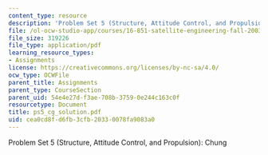 ```yaml
---
content_type: resource
description: 'Problem Set 5 (Structure, Attitude Control, and Propulsion): Chung'
file: /ol-ocw-studio-app/courses/16-851-satellite-engineering-fall-2003/cea0cd8fd6fb3cfb20330078fa9083a0_ps5_cg_solution.pdf
file_size: 319226
file_type: application/pdf
learning_resource_types:
- Assignments
license: https://creativecommons.org/licenses/by-nc-sa/4.0/
ocw_type: OCWFile
parent_title: Assignments
parent_type: CourseSection
parent_uid: 54e4e27d-f3ae-708b-3759-0e244c163c0f
resourcetype: Document
title: ps5_cg_solution.pdf
uid: cea0cd8f-d6fb-3cfb-2033-0078fa9083a0
---
```

Problem Set 5 (Structure, Attitude Control, and Propulsion): Chung